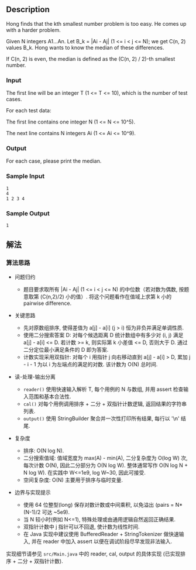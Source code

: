 ## Description

Hong finds that the kth smallest number problem is too easy. He comes up with a harder problem.

Given N integers A1...An. Let B_k = |Ai - Aj| (1 <= i < j <= N); we get C(n, 2) values B_k. Hong wants to know the median of these differences.

If C(n, 2) is even, the median is defined as the (C(n, 2) / 2)-th smallest number.

### Input

The first line will be an integer T (1 <= T <= 10), which is the number of test cases.

For each test data:

The first line contains one integer N (1 <= N <= 10^5).

The next line contains N integers Ai (1 <= Ai <= 10^9).

### Output

For each case, please print the median.

### Sample Input

```log
1
4
1 2 3 4
```

### Sample Output

```log
1
```

## 解法

### 算法思路

- 问题归约
  - 题目要求取所有 |Ai - Aj| (1 <= i < j <= N) 的中位数（若对数为偶数, 按题意取第 (C(n,2)/2) 小的值）. 将这个问题看作在值域上求第 k 小的 pairwise difference.

- 关键思路
  - 先对原数组排序, 使得差值为 a[j] - a[i] (j > i) 恒为非负并满足单调性质.
  - 使用二分搜索答案 D: 对每个候选距离 D 统计数组中有多少对 (i, j) 满足 a[j] - a[i] <= D. 若计数 >= k, 则实际第 k 小差值 <= D, 否则大于 D. 通过二分定位最小满足条件的 D 即为答案.
  - 计数实现采用双指针: 对每个 i 用指针 j 向右移动直到 a[j] - a[i] > D, 累加 j - i - 1 为以 i 为左端点的满足的对数. 该计数为 O(N) 总时间.

- 读-处理-输出分离
  - `reader()` 使用快速输入解析 T, 每个用例的 N 与数组, 并用 assert 检查输入范围和基本合法性.
  - `cal()` 对每个用例调用排序 + 二分 + 双指针计数逻辑, 返回结果的字符串列表.
  - `output()` 使用 StringBuilder 聚合并一次性打印所有结果, 每行以 '\n' 结尾.

- 复杂度
  - 排序: O(N log N).
  - 二分搜索值域: 值域宽度为 max(A) - min(A), 二分复杂度为 O(log W) 次, 每次计数 O(N), 因此二分部分为 O(N log W). 整体通常写作 O(N log N + N log W). 在实践中 W<=1e9, log W~30, 因此可接受.
  - 空间复杂度: O(N) 主要用于排序与临时变量.

- 边界与实现提示
  - 使用 64 位整型(long) 保存对数计数或中间乘积, 以免溢出 (pairs = N*(N-1)/2 可达 ~5e9).
  - 当 N 较小时(例如 N<=1), 特殊处理或由通用逻辑自然返回正确结果.
  - 双指针计数中 j 指针可以不回退, 使计数为线性时间.
  - 在 Java 实现中建议使用 BufferedReader + StringTokenizer 做快速输入, 并在 reader 中加入 assert 以便在调试阶段尽早发现非法输入.

实现细节请参见 `src/Main.java` 中的 reader, cal, output 的具体实现 (已实现排序 + 二分 + 双指针计数).
